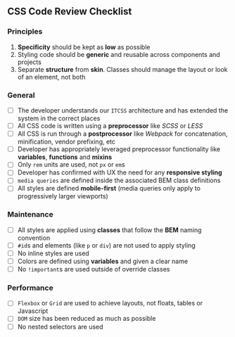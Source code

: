 ## CSS Code Review Checklist

### Principles
1. <b>Specificity</b> should be kept as <b>low</b> as possible
2. Styling code should be <b>generic</b> and reusable across components and projects
3. Separate <b>structure</b> from <b>skin</b>. Classes should manage the layout or look of an element, not both

### General
- [ ] The developer understands our `ITCSS` architecture and has extended the system in the correct places
- [ ] All CSS code is written using a <b>preprocessor</b> like <i>SCSS</i> or <i>LESS</i>
- [ ] All CSS is run through a <b>postprocessor</b> like <i>Webpack</i> for concatenation, minification, vendor prefixing, etc
- [ ] Developer has appropriately leveraged preprocessor functionality like <b>variables</b>, <b>functions</b> and <b>mixins</b>
- [ ] Only `rem` units are used, not `px` or `em`s
- [ ] Developer has confirmed with UX the need for any <b>responsive styling</b>
- [ ] `media queries` are defined inside the associated BEM class definitions
- [ ] All styles are defined <b>mobile-first</b> (media queries only apply to progressively larger viewports)

### Maintenance
- [ ] All styles are applied using <b>classes</b> that follow the <b>BEM</b> naming convention
- [ ] `#id`s and elements (like `p` or `div`) are not used to apply styling
- [ ] No inline styles are used
- [ ] Colors are defined using <b>variables</b> and given a clear name
- [ ] No `!important`s are used outside of override classes

### Performance
- [ ] `Flexbox` or `Grid` are used to achieve layouts, not floats, tables or Javascript
- [ ] `DOM` size has been reduced as much as possible
- [ ] No nested selectors are used
